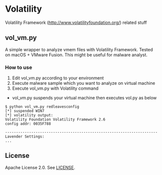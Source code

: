 # Volatility
Volatility Framework (http://www.volatilityfoundation.org/) related stuff

## vol_vm.py
A simple wrapper to analyze vmem files with Volatility Framework. Tested on macOS + VMware Fusion. This might be useful for malware analyst.

### How to use
1. Edit vol_vm.py according to your environment
2. Execute malware sample which you want to analyze on virtual machine
3. Execute vol_vm.py with Volatility command
  - vol_vm.py suspends your virtual machine then executes vol.py as below

```
$ python vol_vm.py redleavesconfig
[*] suspended WIN7
[*] volatility output:
Volatility Foundation Volatility Framework 2.6
config addr: 0035F788

----------------------------------------------------------------------
Lavender Settings:
...
```

## License
Apache License 2.0. See [LICENSE](/LICENSE).
